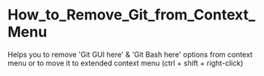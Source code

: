 # How_to_Remove_Git_from_Context_Menu
Helps you to remove 'Git GUI here' &amp; 'Git Bash here' options from context menu or to move it to extended context menu (ctrl + shift + right-click)
